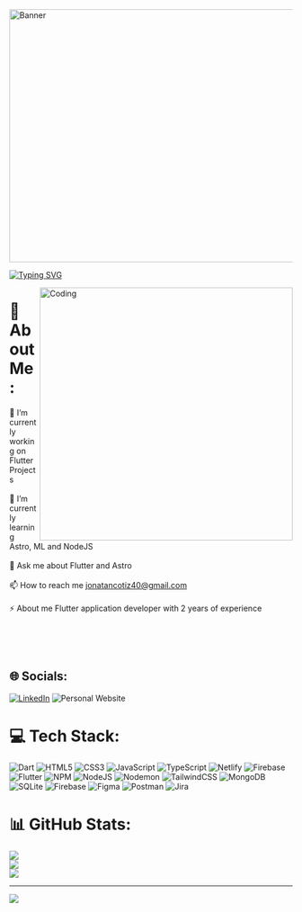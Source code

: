 <div class="banner-container">
  <img src="https://i.pinimg.com/originals/bb/5e/47/bb5e47498772c0628f6dc7f26a6af28c.gif" alt="Banner" width ="3000" height="450">
</div>


[![Typing SVG](https://readme-typing-svg.demolab.com?font=Fira+Code&pause=1000&random=false&width=435&lines=Flutter;Astro;JavaScript;Tailwind;HTML;CSS;Firebase;Netlify;TypeScript;NPM)](https://git.io/typing-svg)

<img align="right" alt="Coding" width="450" height="450" src="https://68.media.tumblr.com/b6231b4d5e3be51d0a8b302f29e628ae/tumblr_om3zookB751rnbw6mo2_r1_540.gif">

# 💫 About Me:
 🔭 I’m currently working on Flutter Projects<br><br>🌱 I’m currently learning Astro, ML and NodeJS<br><br>💬 Ask me about Flutter and Astro<br><br>📫 How to reach me jonatancotiz40@gmail.com<br><br>⚡ About me Flutter application developer with 2 years of experience<br><br>

<br></br>

## 🌐 Socials:
[![LinkedIn](https://img.shields.io/badge/LinkedIn-%230077B5.svg?logo=linkedin&logoColor=white)](https://linkedin.com/in/https://www.linkedin.com/in/jonatan-cotiz-6a127a258/) <img src="https://camo.githubusercontent.com/0b51017460eac5f453621c18739f59393b5fd203812b20508718188fc1510bd5/68747470733a2f2f696d672e736869656c64732e696f2f62616467652f576562736974652d3030303030303f6c6f676f3d436f646570656e266c6f676f436f6c6f723d7768697465" alt="Personal Website" data-canonical-src="https://img.shields.io/badge/Website-000000?logo=Codepen&amp;logoColor=white" style="max-width: 100%;">

# 💻 Tech Stack:
![Dart](https://img.shields.io/badge/dart-%230175C2.svg?style=for-the-badge&logo=dart&logoColor=white) ![HTML5](https://img.shields.io/badge/html5-%23E34F26.svg?style=for-the-badge&logo=html5&logoColor=white) ![CSS3](https://img.shields.io/badge/css3-%231572B6.svg?style=for-the-badge&logo=css3&logoColor=white) ![JavaScript](https://img.shields.io/badge/javascript-%23323330.svg?style=for-the-badge&logo=javascript&logoColor=%23F7DF1E) ![TypeScript](https://img.shields.io/badge/typescript-%23007ACC.svg?style=for-the-badge&logo=typescript&logoColor=white) ![Netlify](https://img.shields.io/badge/netlify-%23000000.svg?style=for-the-badge&logo=netlify&logoColor=#00C7B7) ![Firebase](https://img.shields.io/badge/firebase-%23039BE5.svg?style=for-the-badge&logo=firebase) ![Flutter](https://img.shields.io/badge/Flutter-%2302569B.svg?style=for-the-badge&logo=Flutter&logoColor=white) ![NPM](https://img.shields.io/badge/NPM-%23CB3837.svg?style=for-the-badge&logo=npm&logoColor=white) ![NodeJS](https://img.shields.io/badge/node.js-6DA55F?style=for-the-badge&logo=node.js&logoColor=white) ![Nodemon](https://img.shields.io/badge/NODEMON-%23323330.svg?style=for-the-badge&logo=nodemon&logoColor=%BBDEAD) ![TailwindCSS](https://img.shields.io/badge/tailwindcss-%2338B2AC.svg?style=for-the-badge&logo=tailwind-css&logoColor=white) ![MongoDB](https://img.shields.io/badge/MongoDB-%234ea94b.svg?style=for-the-badge&logo=mongodb&logoColor=white) ![SQLite](https://img.shields.io/badge/sqlite-%2307405e.svg?style=for-the-badge&logo=sqlite&logoColor=white) ![Firebase](https://img.shields.io/badge/Firebase-039BE5?style=for-the-badge&logo=Firebase&logoColor=white) ![Figma](https://img.shields.io/badge/figma-%23F24E1E.svg?style=for-the-badge&logo=figma&logoColor=white) ![Postman](https://img.shields.io/badge/Postman-FF6C37?style=for-the-badge&logo=postman&logoColor=white) ![Jira](https://img.shields.io/badge/jira-%230A0FFF.svg?style=for-the-badge&logo=jira&logoColor=white)
# 📊 GitHub Stats:
![](https://github-readme-stats.vercel.app/api?username=jcotiz&theme=nightowl&hide_border=false&include_all_commits=false&count_private=false)<br/>
![](https://github-readme-streak-stats.herokuapp.com/?user=jcotiz&theme=nightowl&hide_border=false)<br/>
![](https://github-readme-stats.vercel.app/api/top-langs/?username=jcotiz&theme=nightowl&hide_border=false&include_all_commits=false&count_private=false&layout=compact)

---
[![](https://visitcount.itsvg.in/api?id=jcotiz&icon=0&color=0)](https://visitcount.itsvg.in)

<!-- Proudly created with GPRM ( https://gprm.itsvg.in ) -->

